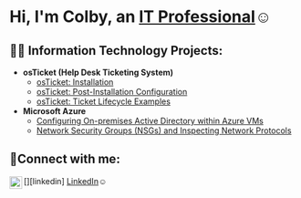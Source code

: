 <h1>Hi, I'm Colby, an <a href="https://www.linkedin.com/in/colby-nelson-330511303">IT Professional</a>☺</h1>

<h2>👨‍💻 Information Technology Projects:</h2>

- <b>osTicket (Help Desk Ticketing System)</b>
  - [osTicket: Installation](https://github.com/cn205000/osticket-prereqs)
  - [osTicket: Post-Installation Configuration](https://github.com/cn205000/post-install-config)
  - [osTicket: Ticket Lifecycle Examples](https://github.com/cn205000/ticket-lifecycle)
- <b>Microsoft Azure</b>
  - [Configuring On-premises Active Directory within Azure VMs](https://github.com/cn205000/configure-ad)
  - [Network Security Groups (NSGs) and Inspecting Network Protocols](https://github.com/cn205000/azure-network-protocols)

<h2>🤳Connect with me:</h2>
[<img align="left" alt="Colby | LinkedIn" width="22px" src="https://cdn.jsdelivr.net/npm/simple-icons@v3/icons/linkedin.svg" />][linkedin]
<a href="https://www.linkedin.com/in/colby-nelson-330511303">LinkedIn</a>☺</h1>

